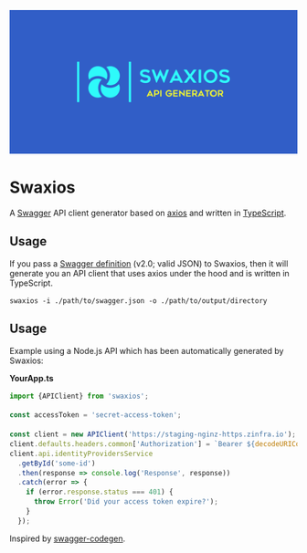 ![Swaxios](./logo.png)

# Swaxios

A [Swagger](https://swagger.io/) API client generator based on [axios](https://github.com/axios/axios) and written in [TypeScript](https://www.typescriptlang.org/).

## Usage

If you pass a [Swagger definition](https://swagger.io/docs/specification/2-0/basic-structure/) (v2.0; valid JSON) to Swaxios, then it will generate you an API client that uses axios under the hood and is written in TypeScript.

```
swaxios -i ./path/to/swagger.json -o ./path/to/output/directory
```

## Usage

Example using a Node.js API which has been automatically generated by Swaxios:

**YourApp.ts**

```ts
import {APIClient} from 'swaxios';

const accessToken = 'secret-access-token';

const client = new APIClient('https://staging-nginz-https.zinfra.io');
client.defaults.headers.common['Authorization'] = `Bearer ${decodeURIComponent(accessToken)}`;
client.api.identityProvidersService
  .getById('some-id')
  .then(response => console.log('Response', response))
  .catch(error => {
    if (error.response.status === 401) {
      throw Error('Did your access token expire?');
    }
  });
```

Inspired by [swagger-codegen](https://github.com/swagger-api/swagger-codegen).

